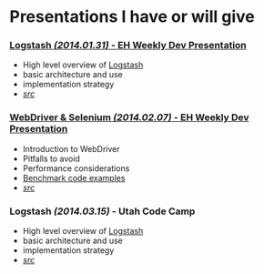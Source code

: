 Presentations I have or will give
=================================

### [Logstash _(2014.01.31)_ - EH Weekly Dev Presentation](https://www.youtube.com/watch?v=U3m0jKygAqU)

* High level overview of [Logstash](http://logstash.net/)
* basic architecture and use
* implementation strategy
* [_src_](https://github.com/mtscout6/my-presentations/tree/weekly-work-presentations-logstash)

### [WebDriver & Selenium _(2014.02.07)_ - EH Weekly Dev Presentation](https://www.youtube.com/watch?v=mZOTCF3EXug#t=318)

* Introduction to WebDriver
* Pitfalls to avoid
* Performance considerations
* [Benchmark code examples](https://github.com/mtscout6/Serenity/tree/benchmark/src/Serenity.Testing/WebDriver/Benchmarks)
* [_src_](https://github.com/mtscout6/my-presentations/tree/weekly-work-presentations-webdriver)

### Logstash _(2014.03.15)_ - Utah Code Camp

* High level overview of [Logstash](http://logstash.net/)
* basic architecture and use
* implementation strategy
* [_src_](https://github.com/mtscout6/my-presentations/)
